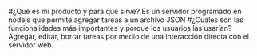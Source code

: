 #¿Qué es mi producto y para que sirve?
Es un servidor programado en nodejs que permite agregar tareas a un archivo JSON
#¿Cuáles son las funcionalidades más importantes y porque los usuarios las usarían?
Agregar, editar, borrar tareas por medio de una interacción directa con el servidor web.
